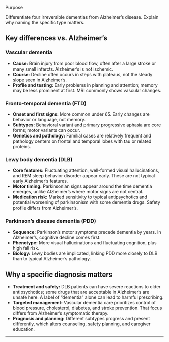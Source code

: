 Purpose

Differentiate four irreversible dementias from Alzheimer’s disease. Explain why naming the specific type matters.

## Key differences vs. Alzheimer’s

### Vascular dementia

- **Cause:** Brain injury from poor blood flow, often after a large stroke or many small infarcts. Alzheimer’s is not ischemic.
- **Course:** Decline often occurs in steps with plateaus, not the steady slope seen in Alzheimer’s.
- **Profile and testing:** Early problems in planning and attention; memory may be less prominent at first. MRI commonly shows vascular changes.

### Fronto-temporal dementia (FTD)

- **Onset and first signs:** More common under 65. Early changes are behavior or language, not memory.
- **Subtypes:** Behavioral variant and primary progressive aphasia are core forms; motor variants can occur.
- **Genetics and pathology:** Familial cases are relatively frequent and pathology centers on frontal and temporal lobes with tau or related proteins.

### Lewy body dementia (DLB)

- **Core features:** Fluctuating attention, well-formed visual hallucinations, and REM sleep behavior disorder appear early. These are not typical early Alzheimer’s features.
- **Motor timing:** Parkinsonian signs appear around the time dementia emerges, unlike Alzheimer’s where motor signs are not central.
- **Medication risk:** Marked sensitivity to typical antipsychotics and potential worsening of parkinsonism with some dementia drugs. Safety profile differs from Alzheimer’s.

### Parkinson’s disease dementia (PDD)

- **Sequence:** Parkinson’s motor symptoms precede dementia by years. In Alzheimer’s, cognitive decline comes first.
- **Phenotype:** More visual hallucinations and fluctuating cognition, plus high fall risk.
- **Biology:** Lewy bodies are implicated, linking PDD more closely to DLB than to typical Alzheimer’s pathology.

## Why a specific diagnosis matters

- **Treatment and safety:** DLB patients can have severe reactions to older antipsychotics; some drugs that are acceptable in Alzheimer’s are unsafe here. A label of “dementia” alone can lead to harmful prescribing.
- **Targeted management:** Vascular dementia care prioritizes control of blood pressure, cholesterol, diabetes, and stroke prevention. That focus differs from Alzheimer’s symptomatic therapy.
- **Prognosis and planning:** Different subtypes progress and present differently, which alters counseling, safety planning, and caregiver education.

---
